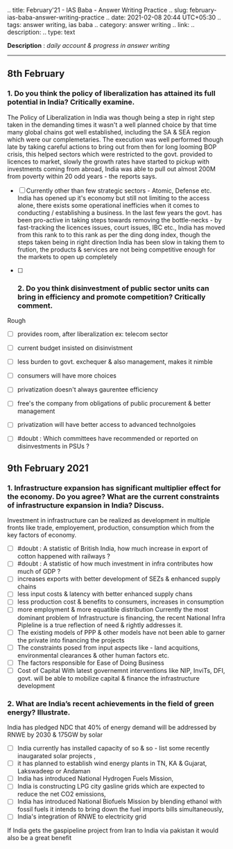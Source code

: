 .. title: February'21 - IAS Baba - Answer Writing Practice
.. slug: february-ias-baba-answer-writing-practice
.. date: 2021-02-08 20:44 UTC+05:30
.. tags: answer writing, ias baba
.. category: answer writing
.. link: 
.. description: 
.. type: text

**Description** : *daily account & progress in answer writing*

***
<!-- TEASER_END -->


## 8th February
### 1. **Do you think the policy of liberalization has attained its full potential in India? Critically examine.**
 The Policy of Liberalization in India was though being a step in right step taken in the demanding times it wasn't a well planned choice by that time many global chains got well established, including the SA & SEA region which were our complemetaries. The execution was well performed though late by taking careful actions to bring out from then for long looming BOP crisis, this helped sectors which were restricted to the govt. provided to licences to market, slowly the growth rates have started to pickup with investments coming from abroad, India was able to pull out almost 200M from poverty within 20 odd years - the reports says. 

- [ ] Currently other than few strategic sectors - Atomic, Defense etc. India has opened up it's economy but still not limiting to the access alone, there exists some operational inefficies when it comes to conducting / establishing a business. In the last few years the govt. has been pro-active in taking steps towards removing the bottle-necks - by fast-tracking the licences issues, court issues, IBC etc., India has moved from this rank to to this rank as per the ding dong index, though the steps taken being in right direction India has been slow in taking them to frution, the products & services are not being competitive enough for the markets to open up completely 

- [ ] ### 2. **Do you think disinvestment of public sector units can bring in efficiency and promote competition? Critically comment.**

Rough

- [ ] provides room, after liberalization ex: telecom sector
- [ ] current budget insisted on disinvistment
- [ ] less burden to govt. exchequer & also management, makes it nimble
- [ ] consumers will have more choices
- [ ] privatization doesn't always gaurentee efficiency
- [ ] free's the company from obligations of public procurement & better management
- [ ] privatization will have better access to advanced technolgoies

- [ ] #doubt : Which committees have recommended or reported on disinvestments in PSUs ?

## 9th February 2021
### 1. **Infrastructure expansion has significant multiplier effect for the economy. Do you agree? What are the current constraints of infrastructure expansion in India? Discuss.**
Investment in infrastructure can be realized as development in multiple fronts like trade, employement, production, consumption which from the key factors of economy.

- [ ] #doubt : A statistic of British India, how much increase in export of cotton happened with railways ?
- [ ] #doubt : A statistic of how much investment in infra contributes how much of GDP ?
- [ ] increases exports with better development of SEZs & enhanced supply chains
- [ ] less input costs & latency with better enhanced supply chans 
- [ ] less production cost & benefits to consumers, increases in consumption 
- [ ] more employment & more equatible distribution
  Currently the most dominant problem of Infrastructure is financing, the recent National Infra Pipleline is a true reflection of need & rightly addresses it.
- [ ] The existing models of PPP & other models have not been able to garner the private into financing the projects
- [ ] The constraints posed from input aspects like - land acquitions, environmental clearances & other human factors etc.
- [ ] The factors responsible for Ease of Doing Business
- [ ] Cost of Capital
   With latest governemnt interventions like NIP, InviTs, DFI, govt. will be able to mobilize capital & finance the infrastructure development 

### 2. **What are India’s recent achievements in the field of green energy? Illustrate.**
India has pledged NDC that 40% of energy demand will be addressed by RNWE by 2030 & 175GW by solar

- [ ] India currently has installed capacity of so & so - list some recently inaugarated solar projects , 
- [ ] it has planned to establish wind energy plants in TN, KA & Gujarat, Lakswadeep or Andaman
- [ ] India has introduced National Hydrogen Fuels Mission, 
- [ ] India is constructing LPG city gasline grids which are expected to reduce the net CO2 emissions, 
- [ ] India has introduced National Biofuels Mission by blending ethanol with fossil fuels it intends to bring down the fuel imports bills simultaneously, 
- [ ] India's integration of RNWE to electricity grid

If India gets the gaspipeline project from Iran to India via pakistan it would also be a great benefit 


